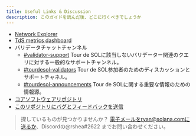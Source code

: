 ```yaml
---
title: Useful Links & Discussion
description: このガイドを読んだ後、どこに行くべきでしょうか
---
```


- [Network Explorer](http://explorer.solana.com/)
- [TdS metrics dashboard](https://metrics.solana.com:3000/d/monitor-edge/cluster-telemetry-edge?refresh=1m&from=now-15m&to=now&var-testnet=tds)
- バリデータチャットチャンネル
  - [\#validator-support](https://discord.gg/rZsenD) Tour de SOLに該当しないバリデーター関連のクエリに対する一般的なサポートチャンネル。
  - [\#tourdesol-validators](https://discord.gg/BdujK2) Tour de SOL参加者のためのディスカッションとサポートチャネル。
  - [\#tourdesol-announcements](https://discord.gg/Q5TxEC) Tour de SOLに関する重要な情報のための情報源。
- [コアソフトウェアリポジトリ](https://github.com/solana-labs/solana)
- [このリポジトリにバグとフィードバックを送信](https://github.com/solana-labs/solana/issues)

> 探しているものが見つかりませんか？ 電子メールをryan@solana.comに送るか、Discordの@rshea\#2622 までお問い合わせください。
